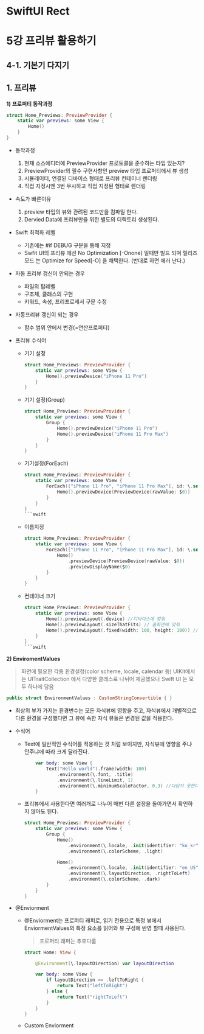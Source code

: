 # SwiftUI Rect
# 

5강 프리뷰 활용하기
===========
## 4-1. 기본기 다지기

## 1. 프리뷰

**1) 프로퍼티 동작과정**

```swift
struct Home_Previews: PreviewProvider {
    static var previews: some View {
        Home()
    }
}
```

* 동작과정
  1. 현재 소스에디터에 PreviewProvider 프로토콜을 준수하는 타입 있는지?
  2. PreviewProvider의 필수 구현사항인 preview 타입 프로퍼티에서 뷰 생성
  3. 시뮬레이터, 연결된 디바이스 형태로 프리뷰 컨테이너 렌더링
  4. 직접 지정시엔 3번 무시하고 직접 지정된 형태로 렌더링

* 속도가 빠른이유
    1. preview 타입의 뷰와 관려된 코드만을 컴파일 한다.
    2. Dervied Data에 프리뷰만을 위한 별도의 디렉토리 생성된다.
    
* Swift 최적화 레벨
    * 기존에는 #if DEBUG 구문을 통해 지정
    * Swfit UI의 프리뷰 에선 No Optimization [-Onone] 일때만 빌드 되며 릴리즈모드 는 Optimize for Speed[-O] 을 채택한다. (반대로 하면 에러 난다.)
    
* 자동 프리뷰 갱신이 안되는 경우
    * 파일의 탑레벨
    * 구조체, 클래스의 구현
    * 키워드, 속성, 프리프로세서 구문 수정
    
* 자동프리뷰 갱신이 되는 경우
    * 함수 범위 안에서 변경(=연산프로퍼티)

* 프리뷰 수식어
    * 기기 설정
        ```swift
        struct Home_Previews: PreviewProvider {
            static var previews: some View {
                Home().previewDevice("iPhone 11 Pro")
            }
        }
        ```

    * 기기 설정(Group)      
        ```swift
        struct Home_Previews: PreviewProvider {
            static var previews: some View {
                Group {
                    Home().previewDevice("iPhone 11 Pro")
                    Home().previewDevice("iPhone 11 Pro Max")
                }
            }
        }
        ```

    * 기기설정(ForEach)
        ```swift
        struct Home_Previews: PreviewProvider {
            static var previews: some View {
                ForEach(["iPhone 11 Pro", "iPhone 11 Pro Max"], id: \.self) {
                    Home().previewDevice(PreviewDevice(rawValue: $0))
                }
            }
        }
        ```swift
        
    * 이름지정
        ```swift
        struct Home_Previews: PreviewProvider {
            static var previews: some View {
                ForEach(["iPhone 11 Pro", "iPhone 11 Pro Max"], id: \.self) {
                    Home()
                        .previewDevice(PreviewDevice(rawValue: $0))
                        .previewDisplayName($0)
                }
            }
        }
        ```

    * 컨테이너 크기
        ```swift
        struct Home_Previews: PreviewProvider {
            static var previews: some View {
                Home().previewLayout(.device) //디바이스에 맞춰
                Home().previewLayout(.sizeThatFits) // 홈화면에 맞춰
                Home().previewLayout(.fixed(width: 100, height: 100)) //크기지정 맞춰
            }
        }
        ```swift
        
**2) EnviromentValues**
> 화면에 필요한 각종 환경설정(color scheme, locale, calendar 등) UIKit에서는 UITraitCollection 에서 다양한 클래스로 나뉘어 제공했으나 Swift UI 는 모두 하나에 담음

```swift
public struct EnvironmentValues : CustomStringConvertible { }
```
* 최상위 뷰가 가지는 환경변수는 모든 자식뷰에 영향을 주고, 자식뷰에서 개별적으로 다른 환경을 구성했다면 그 뷰에 속한 자식 뷰들은 변경된 값을 적용한다.

* 수식어

    * Text에 일반적인 수식어를 적용하는 것 처럼 보이지만, 자식뷰에 영향을 주냐 안주냐에 따라 크게 달라진다.
        ```swift
            var body: some View {
                Text("Hello world").frame(width: 100)
                    .environment(\.font, .title)
                    .environment(\.lineLimit, 1)
                    .environment(\.minimumScaleFactor, 0.3) //다담지 못한다면 0.3배까지 작아저도 된다.
            }
        ```
    *  프리뷰에서 사용한다면 여러개로 나누어 매번 다른 설정을 돌아가면서 확인하지 않아도 된다.
    
        ```swift
        struct Home_Previews: PreviewProvider {
            static var previews: some View {
                Group {
                    Home()
                        .environment(\.locale, .init(identifier: "ko_kr"))
                        .environment(\.colorScheme, .light)

                    Home()
                        .environment(\.locale, .init(identifier: "en_US"))
                        .environment(\.layoutDirection, .rightToLeft)
                        .environment(\.colorScheme, .dark)
                }
            }
        }
        ```

* @Enviorment

    * @Enviorment는 프로퍼티 래퍼로, 읽기 전용으로 특정 뷰에서 EnviormentValues의 특정 요소를 읽어와 뷰 구성에 반영 할때 사용된다.
        > 프로퍼티 래퍼는 추후다룸

        ```swift
        struct Home: View {

            @Environment(\.layoutDirection) var layoutDirection

            var body: some View {
                if layoutDirection == .leftToRight {
                    return Text("leftToRight")
                } else {
                    return Text("rightToLeft")
                }
            }
        }
        ```
        
    * Custom Enviorment
